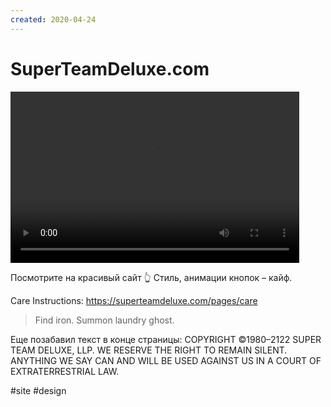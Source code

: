 ```yaml
---
created: 2020-04-24
---
```


# SuperTeamDeluxe.com

<video width="462" height="274" controls>
  <source src="superteamdeluxe.mp4" type="video/mp4">
</video>

Посмотрите на красивый сайт 👆
Стиль, анимации кнопок – кайф.

Care Instructions: https://superteamdeluxe.com/pages/care 
> Find iron. Summon laundry ghost.

Еще позабавил текст в конце страницы: 
COPYRIGHT ©1980–2122 SUPER TEAM DELUXE, LLP. WE RESERVE THE RIGHT TO REMAIN SILENT. ANYTHING WE SAY CAN AND WILL BE USED AGAINST US IN A COURT OF EXTRATERRESTRIAL LAW.

#site #design
